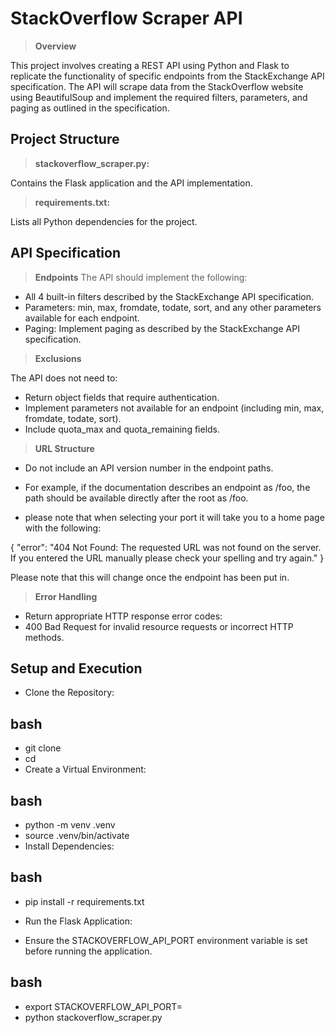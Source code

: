 # StackOverflow Scraper API
> **Overview**

This project involves creating a REST API using Python and Flask to replicate the functionality of specific endpoints from the StackExchange API specification. The API will scrape data from the StackOverflow website using BeautifulSoup and implement the required filters, parameters, and paging as outlined in the specification.

## Project Structure
> **stackoverflow_scraper.py:**

Contains the Flask application and the API implementation.

> **requirements.txt:** 

Lists all Python dependencies for the project.

## API Specification

> **Endpoints**
The API should implement the following:

- All 4 built-in filters described by the StackExchange API specification.
- Parameters: min, max, fromdate, todate, sort, and any other parameters available for each endpoint.
- Paging: Implement paging as described by the StackExchange API specification.

> **Exclusions**

The API does not need to:

- Return object fields that require authentication.
- Implement parameters not available for an endpoint (including min, max, fromdate, todate, sort).
- Include quota_max and quota_remaining fields.

> **URL Structure**

- Do not include an API version number in the endpoint paths.
- For example, if the documentation describes an endpoint as /foo, the path should be available directly after the root as /foo.

- please note that when selecting your port it will take you to a home page with the following:

{
"error": "404 Not Found: The requested URL was not found on the server. If you entered the URL manually please check your spelling and try again."
}

Please note that this will change once the endpoint has been put in.

> **Error Handling**

- Return appropriate HTTP response error codes:
- 400 Bad Request for invalid resource requests or incorrect HTTP methods.

## Setup and Execution
- Clone the Repository:

## bash

- git clone <repository-url>
- cd <repository-directory>
- Create a Virtual Environment:

## bash

- python -m venv .venv
- source .venv/bin/activate
- Install Dependencies:

## bash

- pip install -r requirements.txt
- Run the Flask Application:

- Ensure the STACKOVERFLOW_API_PORT environment variable is set before running the application.

## bash

- export STACKOVERFLOW_API_PORT=<desired-port>
- python stackoverflow_scraper.py

